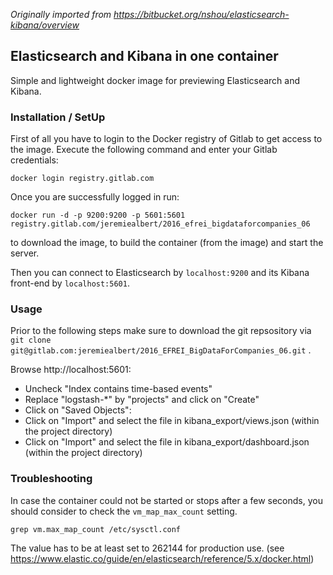 *Originally imported from https://bitbucket.org/nshou/elasticsearch-kibana/overview*

## Elasticsearch and Kibana in one container

Simple and lightweight docker image for previewing Elasticsearch and Kibana.

### Installation / SetUp

First of all you have to login to the Docker registry of Gitlab to get access to the image.
Execute the following command and enter your Gitlab credentials:

```
docker login registry.gitlab.com
```

Once you are successfully logged in run:

```
docker run -d -p 9200:9200 -p 5601:5601 registry.gitlab.com/jeremiealbert/2016_efrei_bigdataforcompanies_06
```

to download the image, to build the container (from the image) and start the server.

Then you can connect to Elasticsearch by `localhost:9200` and its Kibana front-end by `localhost:5601`.

### Usage

Prior to the following steps make sure to download the git repsository via ```git clone git@gitlab.com:jeremiealbert/2016_EFREI_BigDataForCompanies_06.git``` .

Browse http://localhost:5601: 
* Uncheck "Index contains time-based events"
* Replace "logstash-*" by "projects" and click on "Create"
* Click on "Saved Objects":
* Click on "Import" and select the file in kibana_export/views.json (within the project directory)
* Click on "Import" and select the file in kibana_export/dashboard.json (within the project directory)


### Troubleshooting

In case the container could not be started or stops after a few seconds, you should consider to check the `vm_map_max_count` setting.

```
grep vm.max_map_count /etc/sysctl.conf
```
The value has to be at least set to 262144 for production use. (see https://www.elastic.co/guide/en/elasticsearch/reference/5.x/docker.html)

